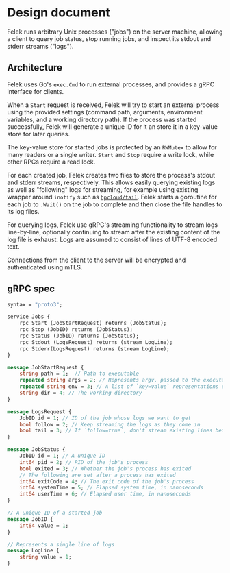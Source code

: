 # Design document

Felek runs arbitrary Unix processes ("jobs") on the server machine, allowing a client to query job status, stop running jobs, and inspect its stdout and stderr streams ("logs").

## Architecture

Felek uses Go's `exec.Cmd` to run external processes, and provides a gRPC interface for clients.

When a `Start` request is received, Felek will try to start an external process using the provided settings (command path, arguments, environment variables, and a working directory path). If the process was started successfully, Felek will generate a unique ID for it an store it in a key-value store for later queries.

The key-value store for started jobs is protected by an `RWMutex` to allow for many readers or a single writer. `Start` and `Stop` require a write lock, while other RPCs require a read lock.

For each created job, Felek creates two files to store the process's stdout and stderr streams, respectively. This allows easily querying existing logs as well as "following" logs for streaming, for example using existing wrapper around `inotify` such as [`hpcloud/tail`](https://github.com/hpcloud/tail). Felek starts a goroutine for each job to `.Wait()` on the job to complete and then close the file handles to its log files.

For querying logs, Felek use gRPC's streaming functionality to stream logs line-by-line, optionally continuing to stream after the existing content of the log file is exhaust. Logs are assumed to consist of lines of UTF-8 encoded text.

Connections from the client to the server will be encrypted and authenticated using mTLS. 


## gRPC spec

```protobuf
syntax = "proto3";

service Jobs {
    rpc Start (JobStartRequest) returns (JobStatus);
    rpc Stop (JobID) returns (JobStatus);
    rpc Status (JobID) returns (JobStatus);
    rpc Stdout (LogsRequest) returns (stream LogLine);
    rpc Stderr(LogsRequest) returns (stream LogLine);
}

message JobStartRequest {
    string path = 1;  // Path to executable
    repeated string args = 2; // Represents argv, passed to the executable
    repeated string env = 3; // A list of `key=value` representations of environment variables to set for the process
    string dir = 4; // The working directory
}

message LogsRequest {
    JobID id = 1; // ID of the job whose logs we want to get
    bool follow = 2; // Keep streaming the logs as they come in
    bool tail = 3; // If `follow=true`, don't stream existing lines before following
}

message JobStatus {
    JobID id = 1; // A unique ID
    int64 pid = 2; // PID of the job's process
    bool exited = 3; // Whether the job's process has exited
    // The following are set after a process has exited
    int64 exitCode = 4; // The exit code of the job's process
    int64 systemTime = 5; // Elapsed system time, in nanoseconds
    int64 userTime = 6; // Elapsed user time, in nanoseconds
}

// A unique ID of a started job
message JobID {
    int64 value = 1;
}

// Represents a single line of logs
message LogLine {
    string value = 1;
}
```